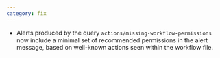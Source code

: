 ```yaml
---
category: fix
---
```

* Alerts produced by the query `actions/missing-workflow-permissions` now include a minimal set of recommended permissions in the alert message, based on well-known actions seen within the workflow file.